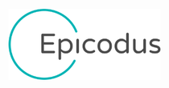 <p align="center"><img width=60% src="https://github.com/juliajessica/template-webpack-karma/blob/master/media/epicodus_logo.png"></p>
